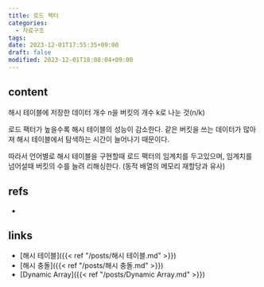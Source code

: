 ```yaml
---
title: 로드 팩터
categories:
  - 자료구조
tags: 
date: 2023-12-01T17:55:35+09:00
draft: false
modified: 2023-12-01T18:08:04+09:00
---
```


## content
해시 테이블에 저장한 데이터 개수 n을 버킷의 개수 k로 나눈 것(n/k)

로드 팩터가 높을수록 해시 테이블의 성능이 감소한다. 같은 버킷을 쓰는 데이터가 많아져 해시 테이블에서 탐색하는 시간이 늘어나기 때문이다.

따라서 언어별로 해시 테이블을 구현할때 로드 팩터의 임계치를 두고있으며, 임계치를 넘어설때 버킷의 수를 늘려 리해싱한다. (동적 배열의 메모리 재할당과 유사)
## refs
- 


## links
- [해시 테이블]({{< ref "/posts/해시 테이블.md" >}})
- [해시 충돌]({{< ref "/posts/해시 충돌.md" >}})
- [Dynamic Array]({{< ref "/posts/Dynamic Array.md" >}})
